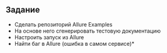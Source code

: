 ## Задание

- Сделать репозиторий Allure Examples
- На основе него сгенерировать тестовую документацию
- Настроить запуск из Allure
- Найти баг в Allure (ошибка в самом сервисе)*

